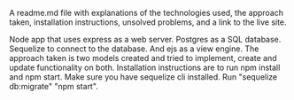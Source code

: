 A readme.md file with explanations of the technologies used, the approach taken, installation instructions, unsolved problems, and a link to the live site.

Node app that uses express as a web server. Postgres as a SQL database. Sequelize to connect to the database. And ejs as a view engine. The approach taken is two models created and tried to implement, create and update functionality on both. Installation instructions are to run npm install and npm start. Make sure you have sequelize cli installed. Run "sequelize db:migrate" "npm start". 